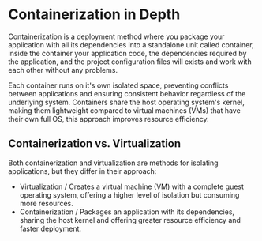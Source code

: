 # Containerization in Depth

Containerization is a deployment method where you package your application with all its dependencies into a standalone unit called container, inside the container your application code, the dependencies required by the application, and the project configuration files will exists and work with each other without any problems.

Each container runs on it's own isolated space, preventing conflicts between applications and ensuring consistent behavior regardless of the underlying system. Containers share the host operating system's kernel, making them lightweight compared to virtual machines (VMs) that have their own full OS, this approach improves resource efficiency.

## Containerization vs. Virtualization

Both containerization and virtualization are methods for isolating applications, but they differ in their approach:

- Virtualization / Creates a virtual machine (VM) with a complete guest operating system, offering a higher level of isolation but consuming more resources.
- Containerization / Packages an application with its dependencies, sharing the host kernel and offering greater resource efficiency and faster deployment.
